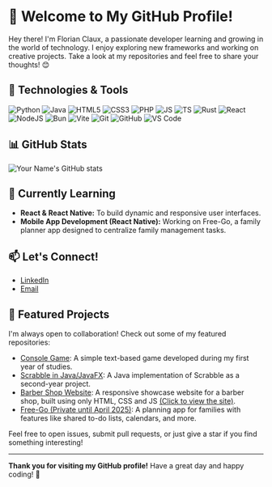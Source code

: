 # 👋 Welcome to My GitHub Profile!

Hey there! I'm Florian Claux, a passionate developer learning and growing in the world of technology. I enjoy exploring new frameworks and working on creative projects. Take a look at my repositories and feel free to share your thoughts! 😊

## 🔧 Technologies & Tools

![Python](https://img.shields.io/badge/Python-3776AB?style=for-the-badge&logo=python&logoColor=white)
![Java](https://img.shields.io/badge/Java-007396?style=for-the-badge&logo=java&logoColor=white)
![HTML5](https://img.shields.io/badge/HTML5-E34F26?style=for-the-badge&logo=html5&logoColor=white)
![CSS3](https://img.shields.io/badge/CSS3-1572B6?style=for-the-badge&logo=css3&logoColor=white)
![PHP](https://img.shields.io/badge/PHP-777BB4?style=for-the-badge&logo=php&logoColor=white)
![JS](https://img.shields.io/badge/JavaScript-F7DF1E?style=for-the-badge&logo=javascript&logoColor=black)
![TS](https://img.shields.io/badge/TypeScript-3178C6?style=for-the-badge&logo=typescript&logoColor=white)
![Rust](https://img.shields.io/badge/Rust-000000?style=for-the-badge&logo=rust&logoColor=white)
![React](https://img.shields.io/badge/React-61DAFB?style=for-the-badge&logo=react&logoColor=black)
![NodeJS](https://img.shields.io/badge/Node.js-339933?style=for-the-badge&logo=nodedotjs&logoColor=white)
![Bun](https://img.shields.io/badge/Bun-000000?style=for-the-badge&logo=bun&logoColor=white)
![Vite](https://img.shields.io/badge/Vite-646CFF?style=for-the-badge&logo=vite&logoColor=white)
![Git](https://img.shields.io/badge/Git-F05032?style=for-the-badge&logo=git&logoColor=white)
![GitHub](https://img.shields.io/badge/GitHub-181717?style=for-the-badge&logo=github&logoColor=white)
![VS Code](https://img.shields.io/badge/VS%20Code-007ACC?style=for-the-badge&logo=visual-studio-code&logoColor=white)


## 📊 GitHub Stats

![Your Name's GitHub stats](https://github-readme-stats.vercel.app/api?username=fclaux&show_icons=true&theme=radical)

## 🌱 Currently Learning

- **React & React Native:** To build dynamic and responsive user interfaces.
- **Mobile App Development (React Native):** Working on Free-Go, a family planner app designed to centralize family management tasks.

## 📫 Let's Connect!

- [LinkedIn](https://www.linkedin.com/in/florian-claux-605537294/)
- [Email](mailto:florian.claux@gmail.com) 

## 🚀 Featured Projects

I'm always open to collaboration! Check out some of my featured repositories:

- [Console Game](https://github.com/fclaux/project-name): A simple text-based game developed during my first year of studies.
- [Scrabble in Java/JavaFX](https://github.com/fclaux/scrabble): A Java implementation of Scrabble as a second-year project.
- [Barber Shop Website](https://github.com/fclaux/Test-Site-Github): A responsive showcase website for a barber shop, built using only HTML, CSS and JS [(Click to view the site)](https://fclaux.github.io/Test-Site-Github/).
- [Free-Go (Private until April 2025)](https://github.com/Hashual/planificateur_familial): A planning app for families with features like shared to-do lists, calendars, and more.

Feel free to open issues, submit pull requests, or just give a star if you find something interesting!

---

**Thank you for visiting my GitHub profile!** Have a great day and happy coding! 🚀


